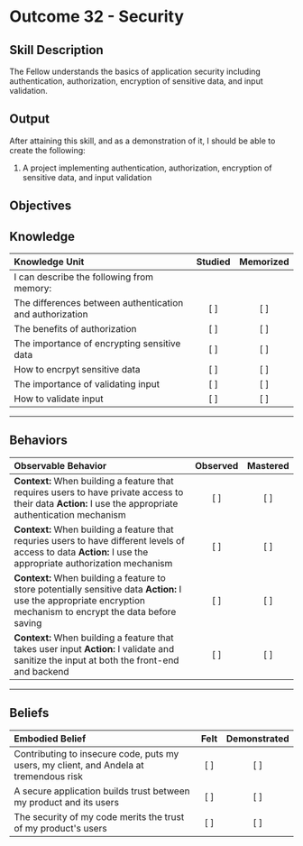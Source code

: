 # Outcome 32 - Security

**Skill Description**
----------
The Fellow understands the basics of application security including authentication, authorization, encryption of sensitive data, and input validation.

**Output**
----------
After attaining this skill, and as a demonstration of it, I should be able to create the following:

1. A project implementing authentication, authorization, encryption of sensitive data, and input validation


**Objectives**
----------
## **Knowledge**


| Knowledge Unit   |      Studied      | Memorized |
|:-------------|:------------------:|:--------:|
| I can describe the following from memory: | | |
| The differences between authentication and authorization | [ ] | [ ]  |
| The benefits of authorization | [ ] | [ ]  |
| The importance of encrypting sensitive data | [ ] | [ ]  |
| How to encrpyt sensitive data     | [ ] | [ ]  |
| The importance of validating input   | [ ] | [ ]  |
| How to validate input      | [ ] | [ ]  |



----------


## **Behaviors**

| Observable Behavior   |      Observed      | Mastered |
|:-------------|:------------------:|:--------:|
| **Context:** When building a feature that requires users to have private access to their data **Action:** I use the appropriate authentication mechanism | [ ] | [ ] |
| **Context:** When building a feature that requries users to have different levels of access to data **Action:** I use the appropriate authorization mechanism | [ ] | [ ] |
| **Context:** When building a feature to store potentially sensitive data **Action:** I use the appropriate encryption mechanism to encrypt the data before saving | [ ] | [ ] |
| **Context:** When building a feature that takes user input **Action:** I validate and sanitize the input at both the front-end and backend | [ ] | [ ] |


----------


## **Beliefs**


| Embodied Belief   |      Felt      | Demonstrated |
|:-------------|:------------------:|:--------:|
| Contributing to insecure code, puts my users, my client, and Andela at tremendous risk | [ ] | [ ] |
| A secure application builds trust between my product and its users | [ ] | [ ] |
| The security of my code merits the trust of my product's users | [ ] | [ ] |

